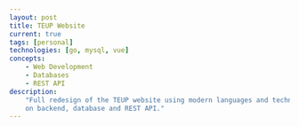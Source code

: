 ```yaml
---
layout: post
title: TEUP Website
current: true
tags: [personal]
technologies: [go, mysql, vue]
concepts:
    - Web Development
    - Databases
    - REST API
description:
    "Full redesign of the TEUP website using modern languages and technologies. Mainly focused
    on backend, database and REST API."
---
```

